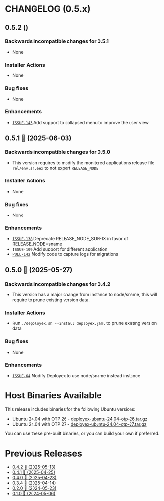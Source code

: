 # CHANGELOG (0.5.x)

## 0.5.2 ()

### Backwards incompatible changes for 0.5.1
 * None

### Installer Actions
 * None

### Bug fixes
 * None

### Enhancements
 * [`ISSUE-143`](https://github.com/thiagoesteves/deployex/issues/143) Add support to collapsed menu to improve the user view

## 0.5.1 🚀 (2025-06-03)

### Backwards incompatible changes for 0.5.0
 * This version requires to modify the monitored applications release file `rel/env.sh.eex` to not export `RELEASE_NODE`

### Installer Actions
 * None

### Bug fixes
 * None

### Enhancements
 * [`ISSUE-138`](https://github.com/thiagoesteves/deployex/issues/138) Deprecate RELEASE_NODE_SUFFIX in favor of RELEASE_NODE=sname
 * [`ISSUE-109`](https://github.com/thiagoesteves/deployex/issues/109) Add support for different application
 * [`PULL-142`](https://github.com/thiagoesteves/deployex/pull/142) Modify code to capture logs for migrations

## 0.5.0 🚀 (2025-05-27)

### Backwards incompatible changes for 0.4.2
 * This version has a major change from instance to node/sname, this will require to prune existing version data.

### Installer Actions
 * Run `./depoloyex.sh --install deployex.yaml` to prune existing version data

### Bug fixes
 * None

### Enhancements
 * [`ISSUE-64`](https://github.com/thiagoesteves/deployex/issues/64) Modify Deployex to use node/sname instead instance

# Host Binaries Available

This release includes binaries for the following Ubuntu versions:

 * Ubuntu 24.04 with OTP 26 - [deployex-ubuntu-24.04-otp-26.tar.gz](https://github.com/thiagoesteves/deployex/tree/main/devops/releases/otp-26/.tool-versions)
 * Ubuntu 24.04 with OTP 27 - [deployex-ubuntu-24.04-otp-27.tar.gz](https://github.com/thiagoesteves/deployex/tree/main/devops/releases/otp-27/.tool-versions)

 You can use these pre-built binaries, or you can build your own if preferred.

# Previous Releases
 * [0.4.2 🚀 (2025-05-13)](https://github.com/thiagoesteves/deployex/blob/0.4.2/CHANGELOG.md)
 * [0.4.1 🚀 (2025-04-25)](https://github.com/thiagoesteves/deployex/blob/0.4.1/CHANGELOG.md)
 * [0.4.0 🚀 (2025-04-23)](https://github.com/thiagoesteves/deployex/blob/0.4.0/CHANGELOG.md)
 * [0.3.4 🚀 (2025-04-14)](https://github.com/thiagoesteves/deployex/blob/0.3.4/CHANGELOG.md)
 * [0.2.0 🚀 (2024-05-23)](https://github.com/thiagoesteves/deployex/blob/0.2.0/CHANGELOG.md)
 * [0.1.0 🚀 (2024-05-06)](https://github.com/thiagoesteves/deployex/blob/0.1.0/changelog.md)